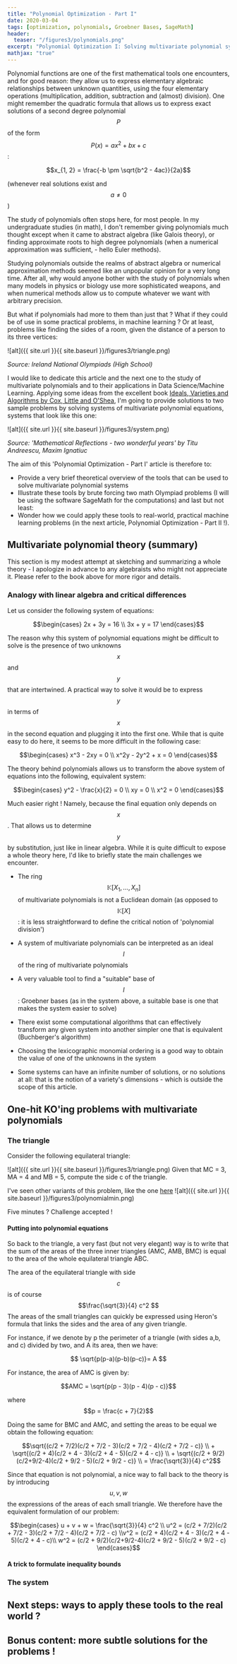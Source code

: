 ```yaml
---
title: "Polynomial Optimization - Part I"
date: 2020-03-04
tags: [optimization, polynomials, Groebner Bases, SageMath]
header:
  teaser: "/figures3/polynomials.png"
excerpt: "Polynomial Optimization I: Solving multivariate polynomial systems. Why polynomials are cooler than I thought !"
mathjax: "true"
---
```



Polynomial functions are one of the first mathematical tools one encounters, and for good reason: they allow us to express elementary algebraic relationships between unknown quantities, using the four elementary operations (multiplication, addition, subtraction and (almost) division).
One might remember the quadratic formula that allows us to express exact solutions of a second degree polynomial $$P$$ of the form $$P(x) = ax^2 + bx + c$$:

$$x_{1, 2} = \frac{-b \pm \sqrt{b^2 - 4ac}}{2a}$$ 

(whenever real solutions exist and $$a \neq 0 $$)

The study of polynomials often stops here, for most people. In my undergraduate studies (in math), I don't remember giving polynomials much thought except when it came to abstract algebra (like Galois theory), or finding approximate roots to high degree polynomials (when a numerical approximation was sufficient, - hello Euler methods).

Studying polynomials outside the realms of abstract algebra or numerical approximation methods seemed like an unpopular opinion for a very long time. After all, why would anyone bother with the study of polynomials when many models in physics or biology use more sophisticated weapons, and when numerical methods allow us to compute whatever we want with arbitrary precision.

But what if polynomials had more to them than just that ? What if they could be of use in some practical problems, in machine learning ? Or at least, problems like finding the sides of a room, given the distance of a person to its three vertices:

![alt]({{ site.url }}{{ site.baseurl }}/figures3/triangle.png)

*Source: Ireland National Olympiads (High School)*

I would like to dedicate this article and the next one to the study of multivariate polynomials and to their applications in Data Science/Machine Learning. Applying some ideas from the excellent book [Ideals, Varieties and Algorithms by Cox, Little and O'Shea](https://www.springer.com/gp/book/9783319167206), I'm going to provide solutions to two sample problems by solving systems of multivariate polynomial equations, systems that look like this one:


![alt]({{ site.url }}{{ site.baseurl }}/figures3/system.png)

*Source: 'Mathematical Reflections - two wonderful years' by Titu Andreescu, Maxim Ignatiuc*

The aim of this 'Polynomial Optimization - Part I' article is therefore to:
* Provide a very brief theoretical overview of the tools that can be used to solve multivariate polynomial systems
* Illustrate these tools by brute forcing two math Olympiad problems (I will be using the software SageMath for the computations)
and last but not least:
* Wonder how we could apply these tools to real-world, practical machine learning problems (in the next article, Polynomial Optimization - Part II !).



## Multivariate polynomial theory (summary)

This section is my modest attempt at sketching and summarizing a whole theory  - I apologize in advance to any algebraists who might not appreciate it. Please refer to the book above for more rigor and details.

### Analogy with linear algebra and critical differences
Let us consider the following system of equations:


$$\begin{cases}
  2x + 3y = 16 \\ 3x + y = 17
  \end{cases}$$
  
The reason why this system of polynomial equations might be difficult to solve is the presence of two unknowns $$x$$ and $$y$$ that are intertwined. A practical way to solve it would be to express $$y$$ in terms of $$x$$ in the second equation and plugging it into the first one. 
While that is quite easy to do here, it seems to be more difficult in the following case:

$$\begin{cases}
  x^3 - 2xy = 0 \\ x^2y - 2y^2 + x = 0
  \end{cases}$$


The theory behind polynomials allows us to transform the above system of equations into the following, equivalent system:

 $$\begin{cases}
y^2 - \frac{x}{2} = 0 \\ xy = 0  \\ x^2 = 0
\end{cases}$$

Much easier right ! Namely, because the final equation only depends on $$x$$. That allows us to determine $$y$$ by substitution, just like in linear algebra.
While it is quite difficult to expose a whole theory here, I'd like to briefly state the main challenges we encounter.


* The ring $$\mathbb{K}[X_1, ..., X_n]$$ of multivariate polynomials is not a Euclidean domain (as opposed to $$\mathbb{K}[X]$$: it is less straightforward to define the critical notion of 'polynomial division')
  
* A system of multivariate polynomials can be interpreted as an ideal $$I$$ of the ring of multivariate polynomials
  
* A very valuable tool to find a "suitable" base of $$I$$: Groebner bases  (as in the system above, a suitable base is one that makes the system easier to solve)
  
* There exist some computational algorithms that can effectively transform any given system into another simpler one that is equivalent (Buchberger's algorithm) 

* Choosing the lexicographic monomial ordering is a good way to obtain the value of one of the unknowns in the system

* Some systems can have an infinite number of solutions, or no solutions at all: that is the notion of a variety's dimensions - which is outside the scope of this article.



## One-hit KO'ing problems with multivariate polynomials

### The triangle 

Consider the following equilateral triangle: 

![alt]({{ site.url }}{{ site.baseurl }}/figures3/triangle.png)
Given that MC = 3, MA = 4 and MB = 5, compute the side c of the triangle. 

I've seen other variants of this problem, like the one [here](https://mindyourdecisions.com/blog/2019/09/19/area-of-the-square-puzzle-olympiad-practice/)
![alt]({{ site.url }}{{ site.baseurl }}/figures3/polynomialmin.png)

Five minutes ? Challenge accepted !

#### Putting into polynomial equations

So back to the triangle, a very fast (but not very elegant) way is to write that the sum of the areas of the three inner triangles (AMC, AMB, BMC) is equal to the area of the whole equilateral triangle ABC. 

The area of the equilateral triangle with side $$c$$ is of course $$\frac{\sqrt{3}}{4} c^2 $$
The areas of the small triangles can quickly be expressed using Heron's formula that links the sides and the area of any given triangle.

For instance, if we denote by p the perimeter of a triangle (with sides a,b, and c) divided by two, and A its area, then we have:

$$ \sqrt{p(p-a)(p-b)(p-c)}= A $$

For instance, the area of AMC is given by: 

$$AMC = \sqrt{p(p - 3)(p - 4)(p - c)}$$

where $$p = \frac{c + 7}{2}$$

Doing the same for BMC and AMC, and setting the areas to be equal we obtain the following equation:

$$\sqrt{(c/2 + 7/2)(c/2 + 7/2 - 3)(c/2 + 7/2 - 4)(c/2 + 7/2 - c)} \\ + 
\sqrt{(c/2 + 4)(c/2 + 4 - 3)(c/2 + 4 - 5)(c/2 + 4 - c)} \\ + 
\sqrt{(c/2 + 9/2)(c/2+9/2-4)(c/2 + 9/2 - 5)(c/2 + 9/2 - c)}  \\ =
\frac{\sqrt{3}}{4} c^2$$

Since that equation is not polynomial, a nice way to fall back to the theory is by introducing $$u, v, w$$ the expressions of the areas of each small triangle. 
We therefore have the equivalent formulation of our problem: 

 $$\begin{cases}
u + v + w = \frac{\sqrt{3}}{4} c^2 \\ u^2 = (c/2 + 7/2)(c/2 + 7/2 - 3)(c/2 + 7/2 - 4)(c/2 + 7/2 - c) \\v^2 = (c/2 + 4)(c/2 + 4 - 3)(c/2 + 4 - 5)(c/2 + 4 - c)\\ w^2 = (c/2 + 9/2)(c/2+9/2-4)(c/2 + 9/2 - 5)(c/2 + 9/2 - c)
\end{cases}$$




#### A trick to formulate inequality bounds

### The system



## Next steps: ways to apply these tools to the real world ?




## Bonus content: more subtle solutions for the problems !











```python

```